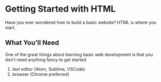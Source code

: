 # Getting Started with HTML

Have you ever wondered how to build a basic website? HTML is where you start.

## What You'll Need

One of the great things about learning basic web development is that you don't need anything fancy to get started.

1. text editor (Atom, Sublime, VSCode)
1. browser (Chrome preferred)
